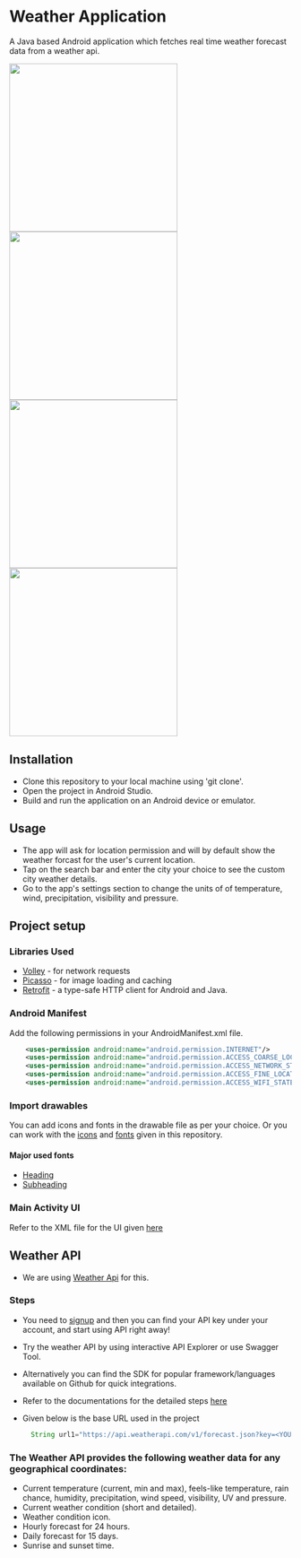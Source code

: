 # Weather Application
A Java based Android application which fetches real time weather forecast data from a weather api.

<p>
  <img src="https://github.com/arrohisrivastava0/Weather-Application/blob/master/images/weatherApp_ss1.jpg" width="300">
  <img src="https://github.com/arrohisrivastava0/Weather-Application/blob/master/images/weatherApp_ss2.jpg" width="300">
  <img src="https://github.com/arrohisrivastava0/Weather-Application/blob/master/images/weatherApp_ss3.jpg" width="300">
  <img src="https://github.com/arrohisrivastava0/Weather-Application/blob/master/images/weatherApp_ss4.jpg" width="300">
</p>

## Installation
+ Clone this repository to your local machine using 'git clone'.
+ Open the project in Android Studio.
+ Build and run the application on an Android device or emulator.

## Usage
+ The app will ask for location permission and will by default show the weather forcast for the user's current location.
+ Tap on the search bar and enter the city your choice to see the custom city weather details.
+ Go to the app's settings section to change the units of of temperature, wind, precipitation, visibility and pressure.

## Project setup 

### Libraries Used
- [Volley](https://developer.android.com/training/volley) - for network requests
- [Picasso](https://square.github.io/picasso/) - for image loading and caching
- [Retrofit](https://square.github.io/retrofit/) - a type-safe HTTP client for Android and Java.


### Android Manifest
Add the following permissions in your AndroidManifest.xml file.

```xml
    <uses-permission android:name="android.permission.INTERNET"/>
    <uses-permission android:name="android.permission.ACCESS_COARSE_LOCATION"/>
    <uses-permission android:name="android.permission.ACCESS_NETWORK_STATE"/>
    <uses-permission android:name="android.permission.ACCESS_FINE_LOCATION" />
    <uses-permission android:name="android.permission.ACCESS_WIFI_STATE" />
```
### Import drawables
You can add icons and fonts in the drawable file as per your choice.
Or you can work with the [icons](https://github.com/arrohisrivastava0/Weather-Application/tree/master/app/src/main/res/drawable) and [fonts](https://github.com/arrohisrivastava0/Weather-Application/tree/master/app/src/main/res/drawable) given in this repository.

#### Major used fonts
+ [Heading](https://github.com/arrohisrivastava0/Weather-Application/blob/master/app/src/main/res/font/droid_serif.xml)
+ [Subheading](https://github.com/arrohisrivastava0/Weather-Application/blob/master/app/src/main/res/font/spectral.xml)

### Main Activity UI
Refer to the XML file for the UI given [here](https://github.com/arrohisrivastava0/Weather-Application/blob/master/app/src/main/res/layout/activity_main.xml)

## Weather API
+ We are using [Weather Api](https://www.weatherapi.com/) for this.

### Steps
+ You need to [signup](https://www.weatherapi.com/signup.aspx) and then you can find your API key under your account, and start using API right away!
+ Try the weather API by using interactive API Explorer or use Swagger Tool.
+ Alternatively you can find the SDK for popular framework/languages available on Github for quick integrations.
+ Refer to the documentations for the detailed steps [here](https://www.weatherapi.com/docs/)

+ Given below is the base URL used in the project
  ```java
    String url1="https://api.weatherapi.com/v1/forecast.json?key=<YOUR_KEY>&q="+cityName+"&days=15&aqi=yes&alerts=yes";
  ```
### The Weather API provides the following weather data for any geographical coordinates:
+ Current temperature (current, min and max), feels-like temperature, rain chance, humidity, precipitation, wind speed, visibility, UV and pressure.
+ Current weather condition (short and detailed).
+ Weather condition icon.
+ Hourly forecast for 24 hours.
+ Daily forecast for 15 days.
+ Sunrise and sunset time.

